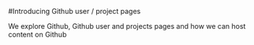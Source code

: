 #Introducing Github user / project pages

We explore Github, Github user and projects pages and how we can host content on Github